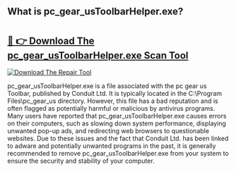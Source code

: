 ## What is pc_gear_usToolbarHelper.exe? 

# <h2><a href="https://exedetect.com/download.php?pc_gear_usToolbarHelper.exe">🔗 👉 Download The pc_gear_usToolbarHelper.exe Scan Tool</a></h2>

[![Download The Repair Tool](https://exedetect.com/download-button.jpg)](https://exedetect.com/download.php?pc_gear_usToolbarHelper.exe)

pc_gear_usToolbarHelper.exe is a file associated with the pc gear us Toolbar, published by Conduit Ltd. It is typically located in the C:\Program Files\pc_gear_us directory. However, this file has a bad reputation and is often flagged as potentially harmful or malicious by antivirus programs. Many users have reported that pc_gear_usToolbarHelper.exe causes errors on their computers, such as slowing down system performance, displaying unwanted pop-up ads, and redirecting web browsers to questionable websites. Due to these issues and the fact that Conduit Ltd. has been linked to adware and potentially unwanted programs in the past, it is generally recommended to remove pc_gear_usToolbarHelper.exe from your system to ensure the security and stability of your computer.